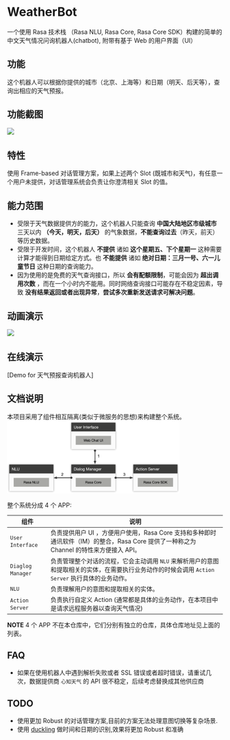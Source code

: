 # WeatherBot
一个使用 Rasa 技术栈 （Rasa NLU, Rasa Core, Rasa Core SDK）构建的简单的中文天气情况问询机器人(chatbot), 附带有基于 Web 的用户界面（UI）

## 功能
这个机器人可以根据你提供的城市（北京、上海等）和日期（明天、后天等），查询出相应的天气预报。

## 功能截图
<img src=".images/weather_bot_query_interface.png" width="50%">

## 特性
使用 Frame-based 对话管理方案，如果上述两个 Slot (既城市和天气)，有任意一个用户未提供，对话管理系统会负责让你澄清相关 Slot 的值。

## 能力范围
* 受限于天气数据提供方的能力，这个机器人只能查询 **中国大陆地区市级城市** 三天以内 **（今天，明天，后天）** 的气象数据，**不能查询过去**（昨天，前天）等历史数据。
* 受限于开发时间，这个机器人 **不提供** 诸如 **这个星期五、下个星期一** 这种需要计算才能得到日期给定方式。也 **不能提供** 诸如 **绝对日期：三月一号、六一儿童节日** 这种日期的查询能力。
* 因为使用的是免费的天气查询接口，所以 **会有配额限制**，可能会因为 **超出调用次数** ，而在一个小时内不能用。同时网络查询接口可能存在不稳定因素，导致 **没有结果返回或者出现异常**，**尝试多次重新发送请求可解决问题**。

## 动画演示
<img src="images/WeatherBot_demo.webp" width="50%">

## 在线演示
[Demo for 天气预报查询机器人]

## 文档说明
本项目采用了组件相互隔离(类似于微服务的思想)来构建整个系统。
<img src=".images/architecture.png" width="80%">

整个系统分成 4 个 APP:


| 组件 | 说明 |
| --- | --- |
| `User Interface` | 负责提供用户 UI ，方便用户使用，Rasa Core 支持和多种即时通讯软件（IM）的整合，Rasa Core 提供了一种称之为 Channel 的特性来方便接入 API。 |
| `Diaglog Manager` | 负责管理整个对话的流程，它会主动调用 `NLU` 来解析用户的意图和提取相关的实体，在需要执行业务动作的时候会调用 `Action Server` 执行具体的业务动作。 |
| `NLU` | 负责理解用户的意图和提取相关的实体。 |
| `Action Server` | 负责执行自定义 Action (通常都是具体的业务动作，在本项目中是请求远程服务器以查询天气情况) |

**NOTE** 4 个 APP 不在本仓库中，它们分别有独立的仓库，具体仓库地址见上面的列表。

## FAQ
* 如果在使用机器人中遇到解析失败或者 SSL 错误或者超时错误，请重试几次，数据提供商 `心知天气` 的 API 很不稳定，后续考虑替换成其他供应商

## TODO
* 使用更加 Robust 的对话管理方案,目前的方案无法处理意图切换等复杂场景.
* 使用 [duckling](https://github.com/facebook/duckling) 做时间和日期的识别,效果将更加 Robust 和准确
